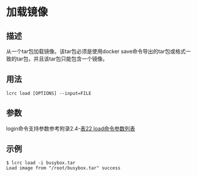 # 加载镜像<a name="ZH-CN_TOPIC_0184808127"></a>

## 描述<a name="zh-cn_topic_0183111391_section16459173015919"></a>

从一个tar包加载镜像。该tar包必须是使用docker save命令导出的tar包或格式一致的tar包，并且该tar包只能包含一个镜像。

## 用法<a name="zh-cn_topic_0183111391_section1720816322551"></a>

```
lcrc load [OPTIONS] --input=FILE
```

## 参数<a name="zh-cn_topic_0183111391_section1239324185610"></a>

login命令支持参数参考附录2.4-[表22 load命令参数列表](zh-cn_topic_0182207160.md#table99761512187)

## 示例<a name="zh-cn_topic_0183111391_section451016475564"></a>

```
$ lcrc load -i busybox.tar
Load image from "/root/busybox.tar" success
```

